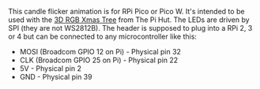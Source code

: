 This candle flicker animation is for RPi Pico or Pico W.
It's intended to be used with the
[3D RGB Xmas Tree](https://thepihut.com/products/3d-rgb-xmas-tree-for-raspberry-pi])
from The Pi Hut. The LEDs are driven by SPI (they are not WS2812B).
The header is supposed to plug into a RPi 2, 3 or 4 but can be
connected to any microcontroller like this:

- MOSI (Broadcom GPIO 12 on Pi) - Physical pin 32
- CLK (Broadcom GPIO 25 on Pi) - Physical pin 22
- 5V - Physical pin 2
- GND - Physical pin 39
